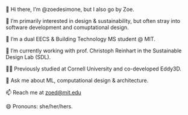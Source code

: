 👋 Hi there, I’m @zoedesimone, but I also go by Zoe.

👀 I’m primarily interested in design & sustainability, but often stray into software development and comuptational design.

🌱 I’m a dual EECS & Building Technology MS student @ MIT.

🔭 I’m currently working with prof. Christoph Reinhart in the Sustainable Design Lab (SDL).

👩‍💻 Previously studied at Cornell University and co-developed Eddy3D.   

💬 Ask me about ML, computational design & architecture.

📫 Reach me at zoed@mit.edu

😄 Pronouns: she/her/hers.
